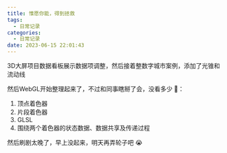 ```yaml
---
title: 惟愿你能，得到拯救
tags:
  - 日常记录
categories:
  - 日常记录
date: 2023-06-15 22:01:43
---
```


3D大屏项目数据看板展示数据项调整，然后接着整数字城市案例，添加了光锥和流动线

然后WebGL开始整理起来了，不过和同事瞎掰了会，没看多少 🦝：

1. 顶点着色器
2. 片段着色器
3. GLSL
4. 围绕两个着色器的状态数据、数据共享及传递过程

然后刷剧太晚了，早上没起来，明天再弄轮子吧 😭
